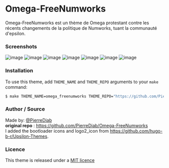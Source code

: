 # Omega-FreeNumworks
Omega-FreeNumworks est un thème de Omega protestant contre les récents changements de la politique de Numworks, tuant la communauté d'epsilon.

### Screenshots
![image](screenshots/home1.png)
![image](screenshots/home2.png)
![image](screenshots/calculation.png)
![image](screenshots/graph.png)
![image](screenshots/python.png)
![image](screenshots/atomic.png)
![image](screenchots/settings.png)

### Installation
To use this theme, add `THEME_NAME` and `THEME_REPO` arguments to your `make` command:
```bash
$ make THEME_NAME=omega_freenumworks THEME_REPO="https://github.com/PierreDiab/Omega-FreeNumworks"
```

### Author / Source
Made by: [@PierreDiab](https://github.com/PierreDiab)
<br>
**original repo** : https://github.com/PierreDiab/Omega-FreeNumworks
<br>
I added the bootloader icons and logo2_icon from https://github.com/hugo-b-r/Upsilon-Themes.

### Licence
This theme is released under a [MIT licence](https://choosealicense.com/licenses/mit)
